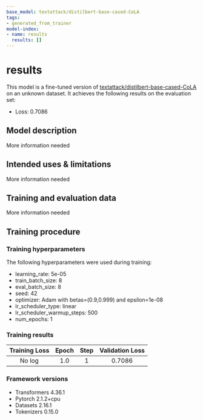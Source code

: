```yaml
---
base_model: textattack/distilbert-base-cased-CoLA
tags:
- generated_from_trainer
model-index:
- name: results
  results: []
---
```


<!-- This model card has been generated automatically according to the information the Trainer had access to. You
should probably proofread and complete it, then remove this comment. -->

# results

This model is a fine-tuned version of [textattack/distilbert-base-cased-CoLA](https://huggingface.co/textattack/distilbert-base-cased-CoLA) on an unknown dataset.
It achieves the following results on the evaluation set:
- Loss: 0.7086

## Model description

More information needed

## Intended uses & limitations

More information needed

## Training and evaluation data

More information needed

## Training procedure

### Training hyperparameters

The following hyperparameters were used during training:
- learning_rate: 5e-05
- train_batch_size: 8
- eval_batch_size: 8
- seed: 42
- optimizer: Adam with betas=(0.9,0.999) and epsilon=1e-08
- lr_scheduler_type: linear
- lr_scheduler_warmup_steps: 500
- num_epochs: 1

### Training results

| Training Loss | Epoch | Step | Validation Loss |
|:-------------:|:-----:|:----:|:---------------:|
| No log        | 1.0   | 1    | 0.7086          |


### Framework versions

- Transformers 4.36.1
- Pytorch 2.1.2+cpu
- Datasets 2.16.1
- Tokenizers 0.15.0
